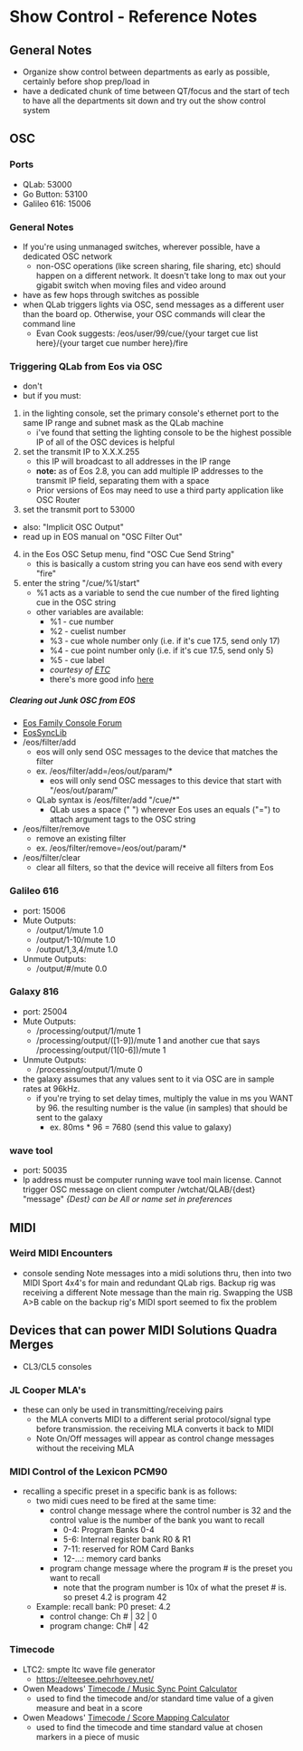 # Show Control - Reference Notes


## General Notes
* Organize show control between departments as early as possible, certainly before shop prep/load in
* have a dedicated chunk of time between QT/focus and the start of tech to have all the departments sit down and try out the show control system

## OSC 

### Ports
* QLab: 53000
* Go Button: 53100
* Galileo 616: 15006

### General Notes
* If you're using unmanaged switches, wherever possible, have a dedicated OSC network
    * non-OSC operations (like screen sharing, file sharing, etc) should happen on a different network. It doesn't take long to max out your gigabit switch when moving files and video around
* have as few hops through switches as possible
* when QLab triggers lights via OSC, send messages as a different user than the board op. Otherwise, your OSC commands will clear the command line
    * Evan Cook suggests: /eos/user/99/cue/{your target cue list here}/{your target cue number here}/fire

### Triggering QLab from Eos via OSC
* don't
* but if you must:
1. in the lighting console, set the primary console's ethernet port to the same IP range and subnet mask as the QLab machine
	* i've found that setting the lighting console to be the highest possible IP of all of the OSC devices is helpful
2. set the transmit IP to X.X.X.255
	* this IP will broadcast to all addresses in the IP range
	* **note:** as of Eos 2.8, you can add multiple IP addresses to the transmit IP field, separating them with a space
	* Prior versions of Eos may need to use a third party application like OSC Router
3. set the transmit port to 53000
* also: "Implicit OSC Output"
* read up in EOS manual on "OSC Filter Out"
4. in the Eos OSC Setup menu, find "OSC Cue Send String"
	* this is basically a custom string you can have eos send with every "fire"
5. enter the string "/cue/%1/start"
	* %1 acts as a variable to send the cue number of the fired lighting cue in the OSC string
	* other variables are available:
		* %1 - cue number
		* %2 - cuelist number
		* %3 - cue whole number only (i.e. if it's cue 17.5, send only 17)
		* %4 - cue point number only (i.e. if it's cue 17.5, send only 5)
		* %5 - cue label
		* *courtesy of [ETC](https://tinyurl.com/45awbhfa)*
		* there's more good info [here](https://tinyurl.com/3ft3d45h)

##### Clearing out Junk OSC from EOS
* [Eos Family Console Forum](https://tinyurl.com/uf6bex4w)
* [EosSyncLib](https://tinyurl.com/uzmr3mw)
* /eos/filter/add
	* eos will only send OSC messages to the device that matches the filter
	* ex. /eos/filter/add=/eos/out/param/\*
		* eos will only send OSC messages to this device that start with "/eos/out/param/"
	* QLab syntax is /eos/filter/add "/cue/\*"
		* QLab uses a space (" ") wherever Eos uses an equals ("=") to attach argument tags to the OSC string
* /eos/filter/remove
	* remove an existing filter
	* ex. /eos/filter/remove=/eos/out/param/\*
* /eos/filter/clear
	* clear all filters, so that the device will receive all filters from Eos

### Galileo 616
* port: 15006
* Mute Outputs:
	* /output/1/mute 1.0
	* /output/1-10/mute 1.0
	* /output/1,3,4/mute 1.0
* Unmute Outputs:
	* /output/#/mute 0.0

### Galaxy 816
* port: 25004
* Mute Outputs:
	* /processing/output/1/mute 1
	* /processing/output/([1-9])/mute 1 and another cue that says /processing/output/(1[0-6])/mute 1
* Unmute Outputs:
  	* /processing/output/1/mute 0
* the galaxy assumes that any values sent to it via OSC are in sample rates at 96kHz.
	* if you're trying to set delay times, multiply the value in ms you WANT by 96. the resulting number is the value (in samples) that should be sent to the galaxy
		* ex. 80ms * 96 = 7680 (send this value to galaxy)
### wave tool
* port: 50035
* Ip address must be computer running wave tool main license. Cannot trigger OSC message on client computer 
/wtchat/QLAB/{dest} "message"
*{Dest} can be All or name set in preferences* 

## MIDI

### Weird MIDI Encounters
* console sending Note messages into a midi solutions thru, then into two MIDI Sport 4x4's for main and redundant QLab rigs. Backup rig was receiving a different Note message than the main rig. Swapping the USB A>B cable on the backup rig's MIDI sport seemed to fix the problem

## Devices that can power MIDI Solutions Quadra Merges
* CL3/CL5 consoles

### JL Cooper MLA's
* these can only be used in transmitting/receiving pairs
	* the MLA converts MIDI to a different serial protocol/signal type before transmission. the receiving MLA converts it back to MIDI
	* Note On/Off messages will appear as control change messages without the receiving MLA

### MIDI Control of the Lexicon PCM90
* recalling a specific preset in a specific bank is as follows:
	* two midi cues need to be fired at the same time:
		* control change message where the control number is 32 and the control value is the number of the bank you want to recall
			* 0-4: Program Banks 0-4
			* 5-6: Internal register bank R0 & R1
			* 7-11: reserved for ROM Card Banks
			* 12-...: memory card banks
		* program change message where the program # is the preset you want to recall
			* note that the program number is 10x of what the preset # is. so preset 4.2 is program 42
	* Example: recall bank: P0 preset: 4.2
		* control change: Ch # | 32 | 0
		* program change: Ch# | 42

### Timecode
* LTC2: smpte ltc wave file generator
	* https://elteesee.pehrhovey.net/
* Owen Meadows' [Timecode / Music Sync Point Calculator](https://tinyurl.com/4n85x484)
	* used to find the timecode and/or standard time value of a given measure and beat in a score
* Owen Meadows' [Timecode / Score Mapping Calculator](https://tinyurl.com/mrynd4uf)
	* used to find the timecode and time standard value at chosen markers in a piece of music
